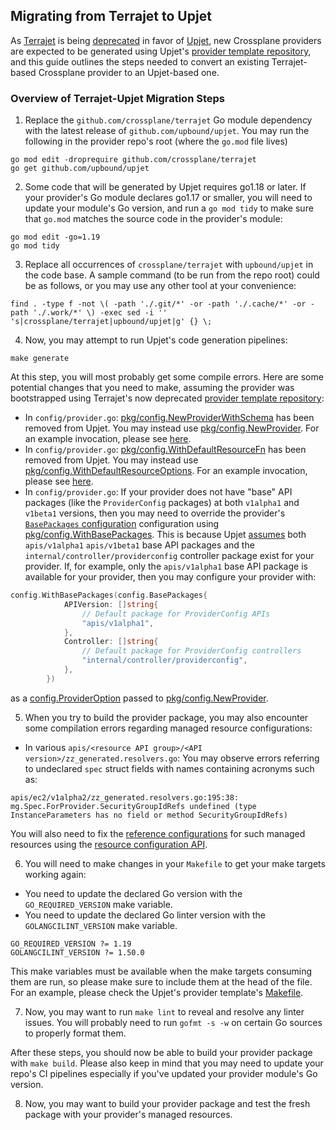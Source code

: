 ## Migrating from Terrajet to Upjet

As [Terrajet] is being [deprecated][terrrajet-deprecation] in favor of [Upjet],
new Crossplane providers are expected to be generated using Upjet's [provider
template repository](https://github.com/upbound/upjet-provider-template), and
this guide outlines the steps needed to convert an existing Terrajet-based
Crossplane provider to an Upjet-based one.

### Overview of Terrajet-Upjet Migration Steps

1. Replace the `github.com/crossplane/terrajet` Go module dependency with the
latest release of `github.com/upbound/upjet`. You may run the following in the
provider repo's root (where the `go.mod` file lives)
```shell
go mod edit -droprequire github.com/crossplane/terrajet
go get github.com/upbound/upjet
```

2. Some code that will be generated by Upjet requires go1.18 or later. If your
provider's Go module declares go1.17 or smaller, you will need to update your
module's Go version, and run a `go mod tidy` to make sure that `go.mod` matches
the source code in the provider's module:
```shell
go mod edit -go=1.19
go mod tidy
```

3. Replace all occurrences of `crossplane/terrajet` with `upbound/upjet` in the
code base. A sample command (to be run from the repo root) could be as follows,
or you may use any other tool at your convenience:
```shell
find . -type f -not \( -path './.git/*' -or -path './.cache/*' -or -path './.work/*' \) -exec sed -i '' 's|crossplane/terrajet|upbound/upjet|g' {} \;  
```

4. Now, you may attempt to run Upjet's code generation pipelines:
```shell
make generate
```
At this step, you will most probably get some compile errors. Here are some
potential changes that you need to make, assuming the provider was
bootstrapped using Terrajet's now deprecated [provider template
repository](https://github.com/crossplane-contrib/provider-jet-template):
- In `config/provider.go`:
[pkg/config.NewProviderWithSchema](https://github.com/crossplane/terrajet/blob/8d0ed485f9511b65a8f3a83801092bcae60678dd/pkg/config/provider.go#L152)
has been removed from Upjet. You may instead use
[pkg/config.NewProvider](https://github.com/upbound/upjet/blob/c82119f5ef342f752406a0ed38264940b02e795f/pkg/config/provider.go#L172).
For an example invocation, please see
[here](https://github.com/upbound/upjet-provider-template/blob/d34119409586f6205ec8ed4b9b2c2481c74bf07e/config/provider.go#L29).
- In `config/provider.go`:
[pkg/config.WithDefaultResourceFn](https://github.com/crossplane/terrajet/blob/8d0ed485f9511b65a8f3a83801092bcae60678dd/pkg/config/provider.go#L143)
has been removed from Upjet. You may instead use
[pkg/config.WithDefaultResourceOptions](https://github.com/upbound/upjet/blob/c82119f5ef342f752406a0ed38264940b02e795f/pkg/config/provider.go#L154).
For an example invocation, please see
[here](https://github.com/upbound/upjet-provider-template/blob/d34119409586f6205ec8ed4b9b2c2481c74bf07e/config/provider.go#L31).
- In `config/provider.go`: If your provider does not have "base" API packages
(like the `ProviderConfig` packages) at both `v1alpha1` and `v1beta1` versions,
then you may need to override the provider's [`BasePackages`
configuration](https://github.com/upbound/upjet/blob/7e84c638a8bc5c93c6da3cf9420f961f165dd05d/pkg/config/provider.go#L76)
configuration using
[pkg/config.WithBasePackages](https://github.com/upbound/upjet/blob/7e84c638a8bc5c93c6da3cf9420f961f165dd05d/pkg/config/provider.go#L146).
This is because Upjet
[assumes](https://github.com/upbound/upjet/blob/7e84c638a8bc5c93c6da3cf9420f961f165dd05d/pkg/config/common.go#L18)
both `apis/v1alpha1` `apis/v1beta1` base API packages and the
`internal/controller/providerconfig` controller package exist for your provider.
If, for example, only the `apis/v1alpha1` base API package is available for your
provider, then you may configure your provider with:
```go
config.WithBasePackages(config.BasePackages{
			APIVersion: []string{
				// Default package for ProviderConfig APIs
				"apis/v1alpha1",
			},
			Controller: []string{
				// Default package for ProviderConfig controllers
				"internal/controller/providerconfig",
			},
		})
```
as a
[config.ProviderOption](https://github.com/upbound/upjet/blob/7e84c638a8bc5c93c6da3cf9420f961f165dd05d/pkg/config/provider.go#L115)
passed to
[pkg/config.NewProvider](https://github.com/upbound/upjet/blob/c82119f5ef342f752406a0ed38264940b02e795f/pkg/config/provider.go#L172).

5. When you try to build the provider package, you may also encounter some
compilation errors regarding managed resource configurations:
- In various `apis/<resource API group>/<API
version>/zz_generated.resolvers.go`: You may observe errors referring to
undeclared `spec` struct fields with names containing acronyms such as:
```shell
apis/ec2/v1alpha2/zz_generated.resolvers.go:195:38: mg.Spec.ForProvider.SecurityGroupIdRefs undefined (type InstanceParameters has no field or method SecurityGroupIdRefs)
```
You will also need to fix the [reference configurations] for such managed
resources using the [resource configuration API].

6. You will need to make changes in your `Makefile` to get your make targets
working again:
- You need to update the declared Go version with the `GO_REQUIRED_VERSION`
make variable.
- You need to update the declared Go linter version with
the `GOLANGCILINT_VERSION` make variable.
```shell
GO_REQUIRED_VERSION ?= 1.19
GOLANGCILINT_VERSION ?= 1.50.0
```

This make variables must be available when the make targets consuming them
are run, so please make sure to include them at the head of the file. For an
example, please check the Upjet's provider template's [Makefile].

7. Now, you may want to run `make lint` to reveal and resolve any linter issues.
You will probably need to run `gofmt -s -w` on certain Go sources to properly
format them.

After these steps, you should now be able to build your provider package with
`make build`. Please also keep in mind that you may need to update your repo's
CI pipelines especially if you've updated your provider module's Go version.

8. Now, you may want to build your provider package and test the fresh package
   with your provider's managed resources.



[Upjet]: https://github.com/upbound/upjet
[Terrajet]: https://github.com/crossplane/terrajet
[terrrajet-deprecation]: https://github.com/crossplane/terrajet/issues/308
[resource configuration API]:
    https://github.com/upbound/upjet/blob/7e84c638a8bc5c93c6da3cf9420f961f165dd05d/pkg/config/resource.go#L258
[reference configurations]: https://github.com/upbound/upjet/blob/c82119f5ef342f752406a0ed38264940b02e795f/pkg/config/resource.go#L293
[Makefile]: https://github.com/upbound/upjet-provider-template/blob/d34119409586f6205ec8ed4b9b2c2481c74bf07e/Makefile#L41
